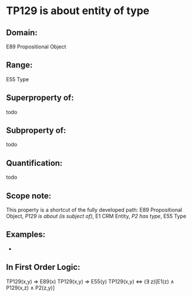 # TP129 is about entity of type

## Domain: 

E89 Propositional Object

## Range: 

E55 Type

## Superproperty of: 

todo

## Subproperty of: 

todo

## Quantification: 

todo

## Scope note: 

This property is a shortcut of the fully developed path: E89 Propositional Object, _P129 is about (is subject of)_, E1 CRM Entity, _P2 has type_, E55 Type

## Examples: 

* 

## In First Order Logic: 

TP129(x,y) ⇒ E89(x)
TP129(x,y) ⇒ E55(y)
TP129(x,y) ⇔ (∃ z)[E1(z) ∧ P129(x,z) ∧ P2(z,y)]

